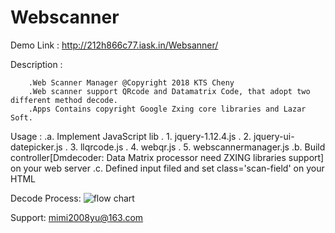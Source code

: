 # Webscanner

Demo Link : http://212h866c77.iask.in/Websanner/

Description :

		.Web Scanner Manager @Copyright 2018 KTS Cheny
		.Web scanner support QRcode and Datamatrix Code, that adopt two different method decode.
		.Apps Contains copyright Google Zxing core libraries and Lazar Soft.
		
Usage :
		.a. Implement JavaScript lib
		.	1. jquery-1.12.4.js
		.	2. jquery-ui-datepicker.js
		.	3. llqrcode.js
		.	4. webqr.js
		.	5. webscannermanager.js
		.b. Build controller[Dmdecoder: Data Matrix processor need ZXING libraries support] on your web server
		.c. Defined input filed and set class='scan-field' on your HTML
	

Decode Process:
      <img src="http://212h866c77.iask.in/Websanner/jsqrdeocdeserver/webscanner_process.png" alt="flow chart">
      
Support:
      mimi2008yu@163.com
